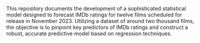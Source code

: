 This repository documents the development of a sophisticated statistical model designed to forecast IMDb ratings for twelve films scheduled for release in November 2023. Utilizing a dataset of around two thousand films, the objective is to pinpoint key predictors of IMDb ratings and construct a robust, accurate predictive model based on regression techniques.
